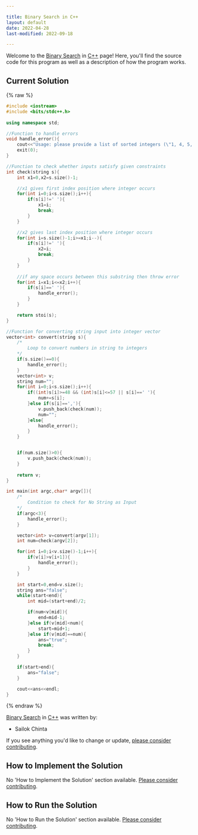 ```yaml
---

title: Binary Search in C++
layout: default
date: 2022-04-28
last-modified: 2022-09-18

---
```


Welcome to the [Binary Search](https://sampleprograms.io/projects/binary-search) in [C++](https://sampleprograms.io/languages/c-plus-plus) page! Here, you'll find the source code for this program as well as a description of how the program works.

## Current Solution

{% raw %}

```c++
#include <iostream>
#include <bits/stdc++.h>
 
using namespace std;

//Function to handle errors
void handle_error(){
	cout<<"Usage: please provide a list of sorted integers (\"1, 4, 5, 11, 12\") and the integer to find (\"11\")"<<endl;
	exit(0);
}

//Function to check whether inputs satisfy given constraints
int check(string s){
	int x1=0,x2=s.size()-1;

	//x1 gives first index position where integer occurs
	for(int i=0;i<s.size();i++){
		if(s[i]!=' '){
			x1=i;
			break;
		}
	}

	//x2 gives last index position where integer occurs
	for(int i=s.size()-1;i>=x1;i--){
		if(s[i]!=' '){
			x2=i;
			break;
		}
	}
	
	//if any space occurs between this substring then throw error
	for(int i=x1;i<=x2;i++){
		if(s[i]==' '){
			handle_error();
		}
	}

	return stoi(s);
}

//Function for converting string input into integer vector 
vector<int> convert(string s){
	/*
		Loop to convert numbers in string to integers
	*/
	if(s.size()==0){
		handle_error();
	}
	vector<int> v;
	string num="";
	for(int i=0;i<s.size();i++){
		if((int)s[i]>=48 && (int)s[i]<=57 || s[i]==' '){
			num+=s[i];
		}else if(s[i]==','){
			v.push_back(check(num));
			num="";
		}else{
			handle_error();	
		}
	}


	if(num.size()>0){
		v.push_back(check(num));
	}
	
	return v;
}

int main(int argc,char* argv[]){
	/*
		Condition to check for No String as Input
	*/
	if(argc<3){
		handle_error();
	}

	vector<int> v=convert(argv[1]);
	int num=check(argv[2]);

	for(int i=0;i<v.size()-1;i++){
		if(v[i]>v[i+1]){
			handle_error();
		}
	}

	int start=0,end=v.size();
	string ans="false";
	while(start<end){
		int mid=(start+end)/2;

		if(num<v[mid]){
			end=mid-1;
		}else if(v[mid]<num){
			start=mid+1;
		}else if(v[mid]==num){
			ans="true";
			break;
		}
	}

	if(start>end){
		ans="false";
	}

	cout<<ans<<endl;
}
```

{% endraw %}

[Binary Search](https://sampleprograms.io/projects/binary-search) in [C++](https://sampleprograms.io/languages/c-plus-plus) was written by:

- Sailok Chinta

If you see anything you'd like to change or update, [please consider contributing](https://github.com/TheRenegadeCoder/sample-programs).

## How to Implement the Solution

No 'How to Implement the Solution' section available. [Please consider contributing](https://github.com/TheRenegadeCoder/sample-programs-website).

## How to Run the Solution

No 'How to Run the Solution' section available. [Please consider contributing](https://github.com/TheRenegadeCoder/sample-programs-website).